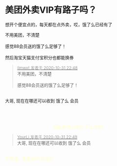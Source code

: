 # 美团外卖VIP有路子吗？


想开个便宜点的，每天都在点外卖，哎，饿了么已经有了

不用美团，不清楚<br />
<br />
感觉88会员送的饿了么足够了！<br />
<br />
然后淘宝天猫支付宝积分也都能换券

<div class="quote"><blockquote><font size="2"><a href="https://www.hostloc.com/forum.php?mod=redirect&amp;goto=findpost&amp;pid=9383021&amp;ptid=760767" target="_blank"><font color="#999999">llmwxt 发表于 2020-10-31 22:48</font></a></font><br />
不用美团，不清楚<br />
<br />
感觉88会员送的饿了么足够了！</blockquote></div><br />
大哥, 现在在哪还可以收到 饿了么 会员<ul></ul><span style="float:left;margin-right:5px"><br />
<br />
<br />
<font color="FFFFCC">&nbsp; &nbsp; &nbsp; &nbsp; &nbsp; &nbsp; &nbsp; &nbsp; &nbsp; &nbsp; &nbsp; &nbsp; &nbsp; &nbsp; &nbsp; &nbsp; &nbsp; &nbsp; &nbsp; &nbsp; 藏起来的小尾巴,不让你看!&nbsp;&nbsp;

<div class="quote"><blockquote><font size="2"><a href="https://www.hostloc.com/forum.php?mod=redirect&amp;goto=findpost&amp;pid=9383024&amp;ptid=760767" target="_blank"><font color="#999999">YourLi 发表于 2020-10-31 22:49</font></a></font><br />
大哥, 现在在哪还可以收到 饿了么 会员</blockquote></div><br />
不知道，我是88会员送的
